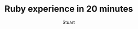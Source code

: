 ---
layout: post
title: Ruby experience in 20 minutes
category: Linux_git
author: Stuart

excerpt: <a href="https://www.ruby-lang.org/zh_cn/documentation/quickstart/">Learn Ruby in 20 minutes.</a>

---
